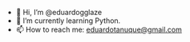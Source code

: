 - 👋 Hi, I’m @eduardogglaze
- 🌱 I’m currently learning Python.
- 📫 How to reach me: eduardotanuque@gmail.com

